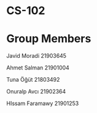 # CS-102
# Group Members
Javid Moradi 21903645

Ahmet Salman 21901004

Tuna Öğüt 21803492

Onuralp Avcı 21902364

HIssam Faramawy 21901253
